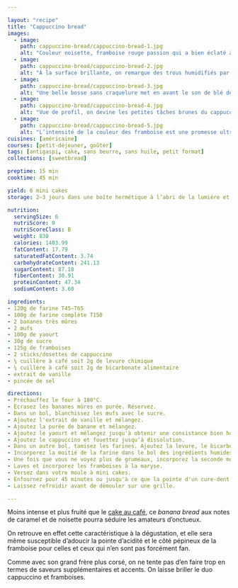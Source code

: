```yaml
---

layout: "recipe"
title: "Cappuccino bread"
images:
  - image:
    path: cappuccino-bread/cappuccino-bread-1.jpg
    alt: "Couleur noisette, framboise rouge passion qui a bien éclaté à la cuisson."
  - image:
    path: cappuccino-bread/cappuccino-bread-2.jpg
    alt: "À la surface brillante, on remarque des trous humidifiés par le jus des framboises."
  - image:
    path: cappuccino-bread/cappuccino-bread-3.jpg
    alt: "Une belle bosse sans craquelure met en avant le son de blé de la farine complète."
  - image:
    path: cappuccino-bread/cappuccino-bread-4.jpg
    alt: "Vue de profil, on devine les petites tâches brunes du cappuccino en poudre."
  - image:
    path: cappuccino-bread/cappuccino-bread-5.jpg
    alt: "L’intensité de la couleur des framboise est une promesse ultra généreuse. Le contraste est vraiment saisissant."
cuisines: [américaine]
courses: [petit-déjeuner, goûter]
tags: [antigaspi, cake, sans beurre, sans huile, petit format]
collections: [sweetbread]

preptime: 15 min
cooktime: 45 min

yield: 6 mini cakes
storage: 2–3 jours dans une boîte hermétique à l’abri de la lumière et de la chaleur. 5 jours au frigo. 2 mois au congélateur.

nutrition:
  servingSize: 6
  nutriScore: 0
  nutriScoreClass: B
  weight: 830
  calories: 1403.99
  fatContent: 17.79
  saturatedFatContent: 3.74
  carbohydrateContent: 241.13
  sugarContent: 87.18
  fiberContent: 30.91
  proteinContent: 47.34
  sodiumContent: 3.60

ingredients:
- 120g de farine T45–T65
- 100g de farine complète T150
- 2 bananes très mûres
- 2 œufs
- 100g de yaourt
- 30g de sucre
- 125g de framboises
- 2 sticks/dosettes de cappuccino
- ¼ cuillère à café soit 2g de levure chimique
- ¼ cuillère à café soit 2g de bicarbonate alimentaire
- extrait de vanille
- pincée de sel

directions:
- Préchauffez le four à 180°C.
- Écrasez les bananes mûres en purée. Réservez.
- Dans un bol, blanchissez les œufs avec le sucre.
- Ajoutez l'extrait de vanille et mélangez. 
- Ajoutez la purée de banane et mélangez.
- Ajoutez le yaourt et mélangez jusqu'à obtenir une consistance bien homogène.
- Ajoutez le cappuccino et fouettez jusqu’à dissolution.
- Dans un autre bol, tamisez les farines. Ajoutez la levure, le bicarbonate et le sel. Mélangez. 
- Incorporez la moitié de la farine dans le bol des ingrédients humides à la maryse. 
- Une fois que vous ne voyez plus de grumeaux, incorporez la seconde moitié. Réservez.
- Laves et incorporez les framboises à la maryse.
- Versez dans votre moule à mini cakes. 
- Enfournez pour 45 minutes ou jusqu'à ce que la pointe d'un cure-dent ressorte sèche. 
- Laissez refroidir avant de démouler sur une grille. 

---
```


Moins intense et plus fruité que le [cake au café](coffee-bread.html), ce <i lang="en">banana bread</i> aux notes de caramel et de noisette pourra séduire les amateurs d’onctueux. 

On retrouve en effet cette caractéristique à la dégustation, et elle sera même susceptible d’adoucir la pointe d’acidité et le côté pépineux de la framboise pour celles et ceux qui n’en sont pas forcément fan.

Comme avec son grand frère plus corsé, on ne tente pas d’en faire trop en termes de saveurs supplémentaires et accents. On laisse briller le duo cappuccino et framboises.